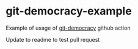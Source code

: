 # git-democracy-example
Example of usage of [git-democracy](https://github.com/myyk/git-democracy) github action

Update to readme to test pull request
